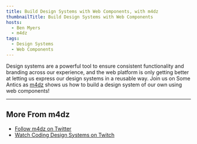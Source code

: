 ```yaml
---
title: Build Design Systems with Web Components, with m4dz
thumbnailTitle: Build Design Systems with Web Components
hosts:
  - Ben Myers
  - m4dz
tags:
  - Design Systems
  - Web Components
---
```


Design systems are a powerful tool to ensure consistent functionality and branding across our experience, and the web platform is only getting better at letting us express our design systems in a reusable way. Join us on Some Antics as [m4dz](https://twitter.com/m4d_z) shows us how to build a design system of our own using web components!

---

## More From m4dz

- [Follow m4dz on Twitter](https://twitter.com/m4d_z)
- [Watch Coding Design Systems on Twitch](https://twitch.tv/m4dz_devrel)